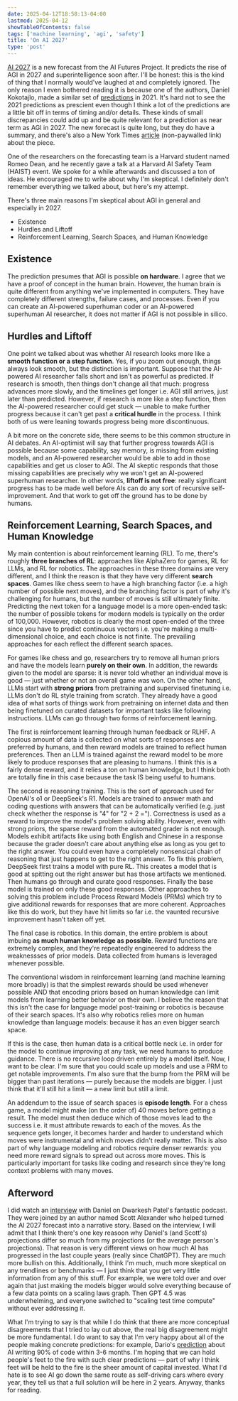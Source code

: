```yaml
---
date: 2025-04-12T18:58:13-04:00
lastmod: 2025-04-12
showTableOfContents: false
tags: ['machine learning', 'agi', 'safety']
title: 'On AI 2027'
type: 'post'
---
```


[AI 2027](https://ai-2027.com/) is a new forecast from the AI Futures Project. It predicts the rise of AGI in 2027 and superintelligence soon after. I'll be honest: this is the kind of thing that I normally would've laughed at and completely ignored. The only reason I even bothered reading it is because one of the authors, Daniel Kokotajlo, made a similar set of [predictions](https://www.alignmentforum.org/posts/6Xgy6CAf2jqHhynHL/what-2026-looks-like) in 2021. It's hard not to see the 2021 predictions as prescient even though I think a lot of the predictions are a little bit off in terms of timing and/or details. These kinds of small discrepancies could add up and be quite relevant for a prediction as near term as AGI in 2027. The new forecast is quite long, but they do have a summary, and there's also a New York Times [article](https://archive.is/20250407180147/https://www.nytimes.com/2025/04/03/technology/ai-futures-project-ai-2027.html) (non-paywalled link) about the piece.

One of the researchers on the forecasting team is a Harvard student named Romeo Dean, and he recently gave a talk at a Harvard AI Safety Team (HAIST) event. We spoke for a while afterwards and discussed a ton of ideas. He encouraged me to write about why I'm skeptical. I definitely don't remember everything we talked about, but here's my attempt.

There's three main reasons I'm skeptical about AGI in general and especially in 2027.

-   Existence
-   Hurdles and Liftoff
-   Reinforcement Learning, Search Spaces, and Human Knowledge

## Existence

The prediction presumes that AGI is possible **on hardware**. I agree that we have a proof of concept in the human brain. However, the human brain is quite different from anything we've implemented in computers. They have completely different strengths, failure cases, and processes. Even if you can create an AI-powered superhuman coder or an AI-powered superhuman AI researcher, it does not matter if AGI is not possible in silico.

## Hurdles and Liftoff

One point we talked about was whether AI research looks more like a **smooth function or a step function**. Yes, if you zoom out enough, things always look smooth, but the distinction is important. Suppose that the AI-powered AI researcher falls short and isn't as powerful as predicted. If research is smooth, then things don't change all that much: progress advances more slowly, and the timelines get longer i.e. AGI still arrives, just later than predicted. However, if research is more like a step function, then the AI-powered researcher could get stuck — unable to make further progress because it can't get past a **critical hurdle** in the process. I think both of us were leaning towards progress being more discontinuous.

A bit more on the concrete side, there seems to be this common structure in AI debates. An AI-optimist will say that further progress towards AGI is possible because some capability, say memory, is missing from existing models, and an AI-powered researcher would be able to add in those capabilities and get us closer to AGI. The AI skeptic responds that those missing capabilities are precisely why we won't get an AI-powered superhuman researcher. In other words, **liftoff is not free**: really significant progress has to be made well before AIs can do any sort of recursive self-improvement. And that work to get off the ground has to be done by humans.

## Reinforcement Learning, Search Spaces, and Human Knowledge

My main contention is about reinforcement learning (RL). To me, there's roughly **three branches of RL**: approaches like AlphaZero for games, RL for LLMs, and RL for robotics. The approaches in these three domains are very different, and I think the reason is that they have very different **search spaces**. Games like chess seem to have a high branching factor (i.e. a high number of possible next moves), and the branching factor is part of why it's challenging for humans, but the number of moves is still ultimately finite. Predicting the next token for a language model is a more open-ended task: the number of possible tokens for modern models is typically on the order of 100,000. However, robotics is clearly the most open-ended of the three since you have to predict continuous vectors i.e. you're making a multi-dimensional choice, and each choice is not finite. The prevailing approaches for each reflect the different search spaces.

For games like chess and go, researchers try to remove all human priors and have the models learn **purely on their own**. In addition, the rewards given to the model are sparse: it is never told whether an individual move is good — just whether or not an overall game was won. On the other hand, LLMs start with **strong priors** from pretraining and supervised finetuning i.e. LLMs don't do RL style training from scratch. They already have a good idea of what sorts of things work from pretraining on internet data and then being finetuned on curated datasets for important tasks like following instructions. LLMs can go through two forms of reinforcement learning.

The first is reinforcement learning through human feedback or RLHF. A copious amount of data is collected on what sorts of responses are preferred by humans, and then reward models are trained to reflect human preferences. Then an LLM is trained against the reward model to be more likely to produce responses that are pleasing to humans. I think this is a fairly dense reward, and it relies a ton on human knowledge, but I think both are totally fine in this case because the task IS being useful to humans.

The second is reasoning training. This is the sort of approach used for OpenAI's o1 or DeepSeek's R1. Models are trained to answer math and coding questions with answers that can be automatically verified (e.g. just check whether the response is "4" for "2 + 2 ="). Correctness is used as a reward to improve the model's problem solving ability. However, even with strong priors, the sparse reward from the automated grader is not enough. Models exhibit artifacts like using both English and Chinese in a response because the grader doesn't care about anything else as long as you get to the right answer. You could even have a completely nonsensical chain of reasoning that just happens to get to the right answer. To fix this problem, DeepSeek first trains a model with pure RL. This creates a model that is good at spitting out the right answer but has those artifacts we mentioned. Then humans go through and curate good responses. Finally the base model is trained on only these good responses. Other approaches to solving this problem include Process Reward Models (PRMs) which try to give additional rewards for responses that are more coherent. Approaches like this do work, but they have hit limits so far i.e. the vaunted recursive improvement hasn't taken off yet.

The final case is robotics. In this domain, the entire problem is about imbuing **as much human knowledge as possible**. Reward functions are extremely complex, and they're repeatedly engineered to address the weaknessses of prior models. Data collected from humans is leveraged whenever possible.

The conventional wisdom in reinforcement learning (and machine learning more broadly) is that the simplest rewards should be used whenever possible AND that encoding priors based on human knowledge can limit models from learning better behavior on their own. I believe the reason that this isn't the case for language model post-training or robotics is because of their search spaces. It's also why robotics relies more on human knowledge than language models: because it has an even bigger search space.

If this is the case, then human data is a critical bottle neck i.e. in order for the model to continue improving at any task, we need humans to produce guidance. There is no recursive loop driven entirely by a model itself. Now, I want to be clear. I'm sure that you could scale up models and use a PRM to get notable improvements. I'm also sure that the bump from the PRM will be bigger than past iterations — purely because the models are bigger. I just think that it'll still hit a limit — a new limit but still a limit.

An addendum to the issue of search spaces is **episode length**. For a chess game, a model might make (on the order of) 40 moves before getting a result. The model must then deduce which of those moves lead to the success i.e. it must attribute rewards to each of the moves. As the sequence gets longer, it becomes harder and harder to understand which moves were instrumental and which moves didn't really matter. This is also part of why language modeling and robotics require denser rewards: you need more reward signals to spread out across more moves. This is particularly important for tasks like coding and research since they're long context problems with many moves.

## Afterword

I did watch an [interview](https://www.youtube.com/watch?v=htOvH12T7mU) with Daniel on Dwarkesh Patel's fantastic podcast. They were joined by an author named Scott Alexander who helped turned the AI 2027 forecast into a narrative story. Based on the interview, I will admit that I think there's one key reasoon why Daniel's (and Scott's) projections differ so much from my projections (or the average person's projections). That reason is very different views on how much AI has progressed in the last couple years (really since ChatGPT). They are much more bullish on this. Additionally, I think I'm much, much more skeptical on any trendlines or benchmarks — I just think that you get very little information from any of this stuff. For example, we were told over and over again that just making the models bigger would solve everything because of a few data points on a scaling laws graph. Then GPT 4.5 was underwhelming, and everyone switched to "scaling test time compute" without ever addressing it.

What I'm trying to say is that while I do think that there are more conceptual disagreements that I tried to lay out above, the real big disagreement might be more fundamental. I do want to say that I'm very happy about all of the people making concrete predictions: for example, Dario's [prediction](https://youtube.com/shorts/0j1HqEEDThc?si=N4IS2OkwwT5LVQSq) about AI writing 90% of code within 3-6 months. I'm hoping that we can hold people's feet to the fire with such clear predictions — part of why I think feet will be held to the fire is the sheer amount of capital invested. What I'd hate is to see AI go down the same route as self-driving cars where every year, they tell us that a full solution will be here in 2 years. Anyway, thanks for reading.
